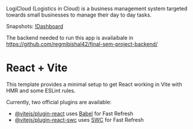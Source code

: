 LogiCloud (Logistics in Cloud) is a business management system targeted towards small businesses to manage their day to day tasks.

Snapshots:
[!Dashboard](https://github.com/regmibishal42/logicloud_frontend/blob/main/images/Screenshot%20from%202023-08-24%2013-36-19.png)

The backend needed to run this app is availaibale in https://github.com/regmibishal42/final-sem-project-backend/


# React + Vite

This template provides a minimal setup to get React working in Vite with HMR and some ESLint rules.

Currently, two official plugins are available:

- [@vitejs/plugin-react](https://github.com/vitejs/vite-plugin-react/blob/main/packages/plugin-react/README.md) uses [Babel](https://babeljs.io/) for Fast Refresh
- [@vitejs/plugin-react-swc](https://github.com/vitejs/vite-plugin-react-swc) uses [SWC](https://swc.rs/) for Fast Refresh
